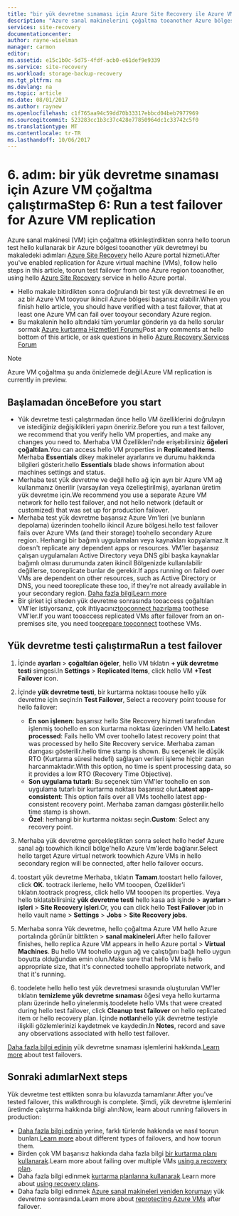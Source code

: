 ```yaml
---
title: "bir yük devretme sınaması için Azure Site Recovery ile Azure VM çoğaltma aaaRun | Microsoft Docs"
description: "Azure sanal makinelerini çoğaltma tooanother Azure bölgesini kullanma hello için Azure Site Recovery yük devretme testi çalıştırmak için hizmet hello adımları özetlemektedir."
services: site-recovery
documentationcenter: 
author: rayne-wiselman
manager: carmon
editor: 
ms.assetid: e15c1b0c-5d75-4fdf-acb0-e61def9e9339
ms.service: site-recovery
ms.workload: storage-backup-recovery
ms.tgt_pltfrm: na
ms.devlang: na
ms.topic: article
ms.date: 08/01/2017
ms.author: raynew
ms.openlocfilehash: c1f765aa94c59dd70b33317ebbcd04beb7977969
ms.sourcegitcommit: 523283cc1b3c37c428e77850964dc1c33742c5f0
ms.translationtype: MT
ms.contentlocale: tr-TR
ms.lasthandoff: 10/06/2017
---
```

# <a name="step-6-run-a-test-failover-for-azure-vm-replication"></a><span data-ttu-id="5a407-103">6. adım: bir yük devretme sınaması için Azure VM çoğaltma çalıştırma</span><span class="sxs-lookup"><span data-stu-id="5a407-103">Step 6: Run a test failover for Azure VM replication</span></span>

<span data-ttu-id="5a407-104">Azure sanal makinesi (VM) için çoğaltma etkinleştirdikten sonra hello toorun test hello kullanarak bir Azure bölgesi tooanother yük devretmeyi bu makaledeki adımları [Azure Site Recovery](site-recovery-overview.md) hello Azure portal hizmeti.</span><span class="sxs-lookup"><span data-stu-id="5a407-104">After you've enabled replication for Azure virtual machine (VMs), follow hello steps in this article, toorun test failover from one Azure region tooanother, using hello [Azure Site Recovery](site-recovery-overview.md) service in hello Azure portal.</span></span>

- <span data-ttu-id="5a407-105">Hello makale bitirdikten sonra doğrulandı bir test yük devretmesi ile en az bir Azure VM tooyour ikincil Azure bölgesi başarısız olabilir.</span><span class="sxs-lookup"><span data-stu-id="5a407-105">When you finish hello article, you should have verified with a test failover, that at least one Azure VM can fail over tooyour secondary Azure region.</span></span> 
- <span data-ttu-id="5a407-106">Bu makalenin hello altındaki tüm yorumlar gönderin ya da hello sorular sormak [Azure kurtarma Hizmetleri Forumu](https://social.msdn.microsoft.com/forums/azure/home?forum=hypervrecovmgr)</span><span class="sxs-lookup"><span data-stu-id="5a407-106">Post any comments at hello bottom of this article, or ask questions in hello [Azure Recovery Services Forum](https://social.msdn.microsoft.com/forums/azure/home?forum=hypervrecovmgr)</span></span>

>[!NOTE]
>
> <span data-ttu-id="5a407-107">Azure VM çoğaltma şu anda önizlemede değil.</span><span class="sxs-lookup"><span data-stu-id="5a407-107">Azure VM replication is currently in preview.</span></span>


## <a name="before-you-start"></a><span data-ttu-id="5a407-108">Başlamadan önce</span><span class="sxs-lookup"><span data-stu-id="5a407-108">Before you start</span></span>

- <span data-ttu-id="5a407-109">Yük devretme testi çalıştırmadan önce hello VM özelliklerini doğrulayın ve istediğiniz değişiklikleri yapın öneririz.</span><span class="sxs-lookup"><span data-stu-id="5a407-109">Before you run a test failover, we recommend that you verify hello VM properties, and make any changes you need to.</span></span> <span data-ttu-id="5a407-110">Merhaba VM Özellikleri'nde erişebilirsiniz **öğeleri çoğaltılan**.</span><span class="sxs-lookup"><span data-stu-id="5a407-110">You can access hello VM properties in **Replicated items**.</span></span> <span data-ttu-id="5a407-111">Merhaba **Essentials** dikey makineler ayarlarını ve durumu hakkında bilgileri gösterir.</span><span class="sxs-lookup"><span data-stu-id="5a407-111">hello **Essentials** blade shows information about machines settings and status.</span></span>
- <span data-ttu-id="5a407-112">Merhaba test yük devretme ve değil hello ağ için ayrı bir Azure VM ağ kullanmanız önerilir (varsayılan veya özelleştirilmiş), ayarlanan üretim yük devretme için.</span><span class="sxs-lookup"><span data-stu-id="5a407-112">We recommend you use a separate Azure VM network for hello test failover, and not hello network (default or customized) that was set up for production failover.</span></span>
- <span data-ttu-id="5a407-113">Merhaba test yük devretme başarısız Azure Vm'leri (ve bunların depolama) üzerinden toohello ikincil Azure bölgesi.</span><span class="sxs-lookup"><span data-stu-id="5a407-113">hello test failover fails over Azure VMs (and their storage) toohello secondary Azure region.</span></span> <span data-ttu-id="5a407-114">Herhangi bir bağımlı uygulamaları veya kaynakları kopyalamaz.</span><span class="sxs-lookup"><span data-stu-id="5a407-114">It doesn't replicate any dependent apps or resources.</span></span> <span data-ttu-id="5a407-115">VM'ler başarısız çalışan uygulamaları Active Directory veya DNS gibi başka kaynaklar bağımlı olması durumunda zaten ikincil Bölgenizde kullanılabilir değillerse, tooreplicate bunlar de gerekir.</span><span class="sxs-lookup"><span data-stu-id="5a407-115">If apps running on failed over VMs are dependent on other resources, such as Active Directory or DNS, you need tooreplicate these too, if they're not already available in your secondary region.</span></span> [<span data-ttu-id="5a407-116">Daha fazla bilgi</span><span class="sxs-lookup"><span data-stu-id="5a407-116">Learn more</span></span>](site-recovery-test-failover-to-azure.md#prepare-active-directory-and-dns)
- <span data-ttu-id="5a407-117">Bir şirket içi siteden yük devretme sonrasında tooaccess çoğaltılan VM'ler istiyorsanız, çok ihtiyacınız[tooconnect hazırlama](site-recovery-test-failover-to-azure.md#prepare-to-connect-to-azure-vms-after-failover) toothese VM'ler.</span><span class="sxs-lookup"><span data-stu-id="5a407-117">If you want tooaccess replicated VMs after failover from an on-premises site, you need too[prepare tooconnect](site-recovery-test-failover-to-azure.md#prepare-to-connect-to-azure-vms-after-failover) toothese VMs.</span></span>

## <a name="run-a-test-failover"></a><span data-ttu-id="5a407-118">Yük devretme testi çalıştırma</span><span class="sxs-lookup"><span data-stu-id="5a407-118">Run a test failover</span></span>

1. <span data-ttu-id="5a407-119">İçinde **ayarları** > **çoğaltılan öğeler**, hello VM tıklatın **+ yük devretme testi** simgesi.</span><span class="sxs-lookup"><span data-stu-id="5a407-119">In **Settings** > **Replicated Items**, click hello VM **+Test Failover** icon.</span></span> 

2. <span data-ttu-id="5a407-120">İçinde **yük devretme testi**, bir kurtarma noktası toouse hello yük devretme için seçin:</span><span class="sxs-lookup"><span data-stu-id="5a407-120">In **Test Failover**, Select a recovery point toouse for hello failover:</span></span>

    - <span data-ttu-id="5a407-121">**En son işlenen**: başarısız hello Site Recovery hizmeti tarafından işlenmiş toohello en son kurtarma noktası üzerinden VM hello.</span><span class="sxs-lookup"><span data-stu-id="5a407-121">**Latest processed**: Fails hello VM over toohello latest recovery point that was processed by hello Site Recovery service.</span></span> <span data-ttu-id="5a407-122">Merhaba zaman damgası gösterilir.</span><span class="sxs-lookup"><span data-stu-id="5a407-122">hello time stamp is shown.</span></span> <span data-ttu-id="5a407-123">Bu seçenek ile düşük RTO (Kurtarma süresi hedefi) sağlayan verileri işleme hiçbir zaman harcanmaktadır.</span><span class="sxs-lookup"><span data-stu-id="5a407-123">With this option, no time is spent processing data, so it provides a low RTO (Recovery Time Objective).</span></span>
    - <span data-ttu-id="5a407-124">**Son uygulama tutarlı**: Bu seçenek tüm VM'ler toohello en son uygulama tutarlı bir kurtarma noktası başarısız olur.</span><span class="sxs-lookup"><span data-stu-id="5a407-124">**Latest app-consistent**: This option fails over all VMs toohello latest app-consistent recovery point.</span></span> <span data-ttu-id="5a407-125">Merhaba zaman damgası gösterilir.</span><span class="sxs-lookup"><span data-stu-id="5a407-125">hello time stamp is shown.</span></span> 
    - <span data-ttu-id="5a407-126">**Özel**: herhangi bir kurtarma noktası seçin.</span><span class="sxs-lookup"><span data-stu-id="5a407-126">**Custom**: Select any recovery point.</span></span>
 
3. <span data-ttu-id="5a407-127">Merhaba yük devretme gerçekleştikten sonra select hello hedef Azure sanal ağı toowhich ikincil bölge'hello Azure Vm'lerde bağlanır.</span><span class="sxs-lookup"><span data-stu-id="5a407-127">Select hello target Azure virtual network toowhich Azure VMs in hello secondary region will be connected, after hello failover occurs.</span></span>
4. <span data-ttu-id="5a407-128">toostart yük devretme Merhaba, tıklatın **Tamam**.</span><span class="sxs-lookup"><span data-stu-id="5a407-128">toostart hello failover, click **OK**.</span></span> <span data-ttu-id="5a407-129">tootrack ilerleme, hello VM tooopen, Özellikler'i tıklatın.</span><span class="sxs-lookup"><span data-stu-id="5a407-129">tootrack progress, click hello VM tooopen its properties.</span></span> <span data-ttu-id="5a407-130">Veya hello tıklatabilirsiniz **yük devretme testi** hello kasa adı işinde > **ayarları** > **işleri** > **Site Recovery işleri**.</span><span class="sxs-lookup"><span data-stu-id="5a407-130">Or, you can click hello **Test Failover** job in hello vault name > **Settings** > **Jobs** > **Site Recovery jobs**.</span></span>
5. <span data-ttu-id="5a407-131">Merhaba sonra Yük devretme, hello çoğaltma Azure VM hello Azure portalında görünür bittikten > **sanal makineleri**.</span><span class="sxs-lookup"><span data-stu-id="5a407-131">After hello failover finishes, hello replica Azure VM appears in hello Azure portal > **Virtual Machines**.</span></span> <span data-ttu-id="5a407-132">Bu hello VM toohello uygun ağ ve çalıştığını bağlı hello uygun boyutta olduğundan emin olun.</span><span class="sxs-lookup"><span data-stu-id="5a407-132">Make sure that hello VM is hello appropriate size, that it's connected toohello appropriate network, and that it's running.</span></span>
6. <span data-ttu-id="5a407-133">toodelete hello hello test yük devretmesi sırasında oluşturulan VM'ler tıklatın **temizleme yük devretme sınaması** öğesi veya hello kurtarma planı üzerinde hello yinelenmiş.</span><span class="sxs-lookup"><span data-stu-id="5a407-133">toodelete hello VMs that were created during hello test failover, click **Cleanup test failover** on hello replicated item or hello recovery plan.</span></span> <span data-ttu-id="5a407-134">İçinde **notları**hello yük devretme testiyle ilişkili gözlemlerinizi kaydetmek ve kaydedin.</span><span class="sxs-lookup"><span data-stu-id="5a407-134">In **Notes**, record and save any observations associated with hello test failover.</span></span> 

<span data-ttu-id="5a407-135">[Daha fazla bilgi edinin](site-recovery-test-failover-to-azure.md) yük devretme sınaması işlemlerini hakkında.</span><span class="sxs-lookup"><span data-stu-id="5a407-135">[Learn more](site-recovery-test-failover-to-azure.md) about test failovers.</span></span>

## <a name="next-steps"></a><span data-ttu-id="5a407-136">Sonraki adımlar</span><span class="sxs-lookup"><span data-stu-id="5a407-136">Next steps</span></span>

<span data-ttu-id="5a407-137">Yük devretme test ettikten sonra bu kılavuzda tamamlanır.</span><span class="sxs-lookup"><span data-stu-id="5a407-137">After you've tested failover, this walkthrough is complete.</span></span> <span data-ttu-id="5a407-138">Şimdi, yük devretme işlemlerini üretimde çalıştırma hakkında bilgi alın:</span><span class="sxs-lookup"><span data-stu-id="5a407-138">Now, learn about running failovers in production:</span></span>

- <span data-ttu-id="5a407-139">[Daha fazla bilgi edinin](site-recovery-failover.md) yerine, farklı türlerde hakkında ve nasıl toorun bunları.</span><span class="sxs-lookup"><span data-stu-id="5a407-139">[Learn more](site-recovery-failover.md) about different types of failovers, and how toorun them.</span></span>
- <span data-ttu-id="5a407-140">Birden çok VM başarısız hakkında daha fazla bilgi [bir kurtarma planı kullanarak](site-recovery-create-recovery-plans.md).</span><span class="sxs-lookup"><span data-stu-id="5a407-140">Learn more about failing over multiple VMs [using a recovery plan](site-recovery-create-recovery-plans.md).</span></span>
- <span data-ttu-id="5a407-141">Daha fazla bilgi edinmek [kurtarma planlarına kullanarak](site-recovery-create-recovery-plans.md).</span><span class="sxs-lookup"><span data-stu-id="5a407-141">Learn more about [using recovery plans](site-recovery-create-recovery-plans.md).</span></span>
- <span data-ttu-id="5a407-142">Daha fazla bilgi edinmek [Azure sanal makineleri yeniden korumayı](site-recovery-how-to-reprotect.md) yük devretme sonrasında.</span><span class="sxs-lookup"><span data-stu-id="5a407-142">Learn more about [reprotecting Azure  VMs](site-recovery-how-to-reprotect.md) after failover.</span></span>

